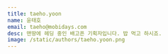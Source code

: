 ```yaml
---
title: taeho.yoon
name: 윤태호
email: taeho@mobidays.com
desc: 맨땅에 헤딩 중인 배고픈 기획자입니다. 밥 먹고 하시죠.
image: /static/authors/taeho.yoon.png
---
```

